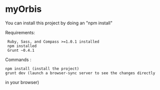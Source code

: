 # myOrbis

You can install this project by doing an  "npm install"

Requirements: 

     Ruby, Sass, and Compass >=1.0.1 installed
     npm installed
     Grunt ~0.4.1
     
     
Commands : 

    npm install (install the project)
    grunt dev (launch a browser-sync server to see the changes directly 
in your browser)
     

